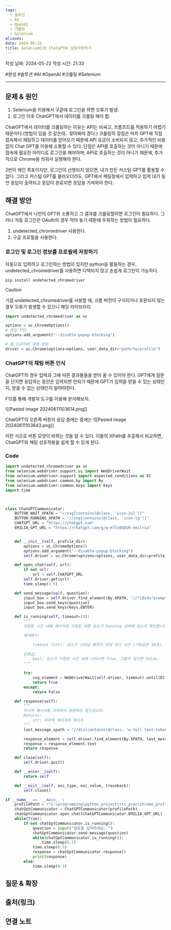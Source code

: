 ```yaml
---
tags:
  - 솔루션
  - AI
  - OpenAI
  - 크롤링
  - Selenium
aliases: 
date: 2024-05-22
title: Selenium으로 ChatGPT와 상호작용하기
---
```

작성 날짜: 2024-05-22
작성 시간: 21:33

#완성 #솔루션 #AI #OpenAI #크롤링 #Selenium

----

## 문제 & 원인

1. Selenium을 이용해서 구글에 로그인을 하면 오류가 발생.
2. 로그인 이후 ChatGPT에서 데이터를 크롤링 해야 함.

ChatGPT에서 데이터를 크롤링하는 이유는 API는 비싸고, 프롬프트를 적용하기 어렵기 때문이다.(방법이 있을 것 같은데.. 찾아봐야 겠다.) 크롤링의 장점은 마치 GPT에 직접 접속해서 채팅하고 데이터를 얻어오기 때문에 API 요금이 소비되지 않고, 추가적인 비용 없이 Chat GPT를 이용해 소통할 수 있다. 단점은 API를 호출하는 것이 아니기 때문에 접속에 필요한 아이디로 로그인을 해야하며, API로 호출하는 것이 아니기 때문에, 추가적으로 Chrome을 띄워서 실행해야 한다.

2번이 메인 목표이지만, 로그인이 선행되지 않으면, 내가 만든 커스텀 GPT를 활용할 수 없다. 그리고 커스텀 GPT를 불러오더라도, GPT에서 채팅창에서 입력하고 입력 대기 동안 응답이 출력되고 응답이 완료되면 응답을 가져와야 한다. 
## 해결 방안

ChatGPT에서 나만의 GPT와 소통하고 그 결과를 크롤링할려면 로그인이 필요하다. 그러나 자동 로그인은 OAuth의 경우 막아 놓기 때문에 우회하는 방법이 필요하다.


1. undetected_chromedriver 사용한다.
2. 구글 프로필을 사용한다.

### 로그인 및 로그인 정보를 프로필에 저장하기

자동으로 입력하고 로그인하는 방법이 있지만 python을 활용하는 경우, undetected_chromedriver를 사용하면 디텍되지 않고 손쉽게 로그인이 가능하다.

```shell
pip install undetected_chromedriver
```

>[!caution]
>가끔 undetected_chromedriver를 사용할 때, 크롬 버전이 구식이거나 호환되지 않는 경우 오류가 발생할 수 있으니 해당 라이브러리 

```python
import undetected_chromedriver as uc

options = uc.ChromeOptions()
# 팝업 차단
options.add_argument("--disable-popup-blocking")

# 웹 드라이버 객체 생성
driver = uc.Chrome(options=options, user_data_dir="path/to/profile")
```

### ChatGPT의 채팅 버튼 인식

ChatGPT의 경우 입력과 그에 따른 결과물들을 받아 올 수 있어야 한다. GPT에게 질문을 던지면 응답하는 동안은 입력되면 안되기 때문에 GPT가 입력을 받을 수 있는 상태인지, 받을 수 없는 상태인지 알아야한다.

F12를 통해 개발자 도구를 이용해 분석해보자.

![[Pasted image 20240611103614.png]]

ChatGPT의 오른쪽 버튼이 응답 중에는 중에는
![[Pasted image 20240611103643.png]]

이런 식으로 버튼 모양이 바뀌는 것을 알 수 있다. 이들의 XPath를 추출해서 비교하면, ChatGPT와 채팅 상호작용을 쉽게 할 수 있게 된다.

### Code

```python
import undetected_chromedriver as uc
from selenium.webdriver.support.ui import WebDriverWait
from selenium.webdriver.support import expected_conditions as EC
from selenium.webdriver.common.by import By
from selenium.webdriver.common.keys import Keys
import time

  

class ChatGPTCommunicator:
	BUTTON_WAIT_XPATH = "//svg[contains(@class, 'icon-2xl')]"
	BUTTON_RUNNING_XPATH = "//svg[contains(@class, 'icon-lg')]"
	CHATGPT_URL = "https://chatgpt.com"
	EMILIA_GPT_URL = "https://chatgpt.com/g/g-m7IvBXDUH-emilria"


	def __init__(self, profile_dir):
		options = uc.ChromeOptions()
		options.add_argument("--disable-popup-blocking")
		self.driver = uc.Chrome(options=options, user_data_dir=profile_dir)

	def open_chat(self, url):
		if not url:
			url = self.CHATGPT_URL
		self.driver.get(url)
		time.sleep(1.5)

	def send_message(self, question):
		input_box = self.driver.find_element(By.XPATH, '//*[@id="prompt-textarea"]')
		input_box.send_keys(question)
		input_box.send_keys(Keys.ENTER)

	def is_running(self, timeout=10):
		"""
		지정된 시간 내에 페이지에 지정된 버튼 요소가 Running 상태에 있는지 확인합니다.

		매개변수:

			timeout (int): 요소가 나타날 때까지 최대 대기 시간 (기본값은 10초).
	
		반환값:
			bool: 요소가 지정된 시간 내에 나타나면 True, 그렇지 않으면 False.
		"""

		try:
			svg_element = WebDriverWait(self.driver, timeout).until(EC.presence_of_element_located((By.XPATH, self.BUTTON_RUNNING_XPATH)))
			return True
		except:
			return False

	def response(self):
		"""
		마지막 메시지를 가져와서 반환하는 함수입니다.
		Returns:
			str: 마지막 메시지의 텍스트
		"""
		last_message_xpath = "//div[contains(@class, 'w-full text-token-text-primary')][last()]"

		response_element = self.driver.find_element(By.XPATH, last_message_xpath)
		response = response_element.text
		return response

	def close(self):
		self.driver.quit()

	def __enter__(self):
		return self

	def __exit__(self, exc_type, exc_value, traceback):
		self.close()

if __name__ == '__main__':
	profilePath = r"C:\programming\python_project\tts_prac\chrome_profile"
	chatGptCommunicator = ChatGPTCommunicator(profilePath)
	chatGptCommunicator.open_chat(ChatGPTCommunicator.EMILIA_GPT_URL)
	while(True):
		if not chatGptCommunicator.is_running():
			question = input("질문을 입력하세요: ")
			chatGptCommunicator.send_message(question)
			while(chatGptCommunicator.is_running()):
				time.sleep(0.2)
			time.sleep(0.5)
			response = chatGptCommunicator.response()
			print(response)
		else:
			time.sleep(0.3)
```

## 질문 & 확장


## 출처(링크)



## 연결 노트
